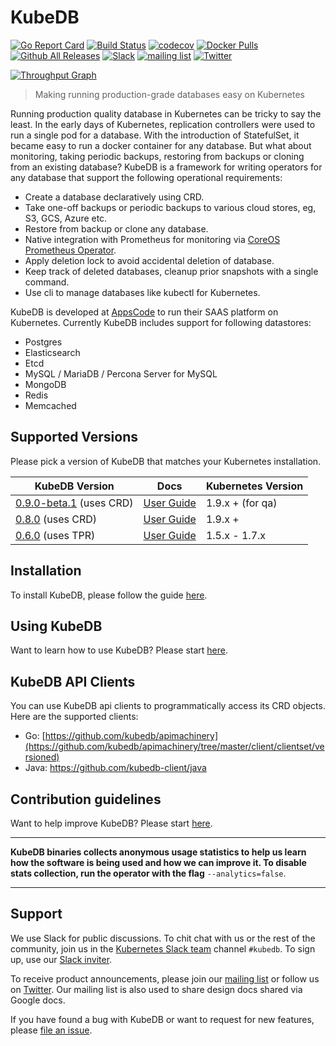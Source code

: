 # KubeDB

[![Go Report Card](https://goreportcard.com/badge/github.com/kubedb/cli)](https://goreportcard.com/report/github.com/kubedb/cli)
[![Build Status](https://travis-ci.org/kubedb/cli.svg?branch=master)](https://travis-ci.org/kubedb/cli)
[![codecov](https://codecov.io/gh/kubedb/cli/branch/master/graph/badge.svg)](https://codecov.io/gh/kubedb/cli)
[![Docker Pulls](https://img.shields.io/docker/pulls/kubedb/operator.svg)](https://hub.docker.com/r/kubedb/operator/)
[![Github All Releases](https://img.shields.io/github/downloads/kubedb/cli/total.svg)](https://github.com/kubedb/cli/releases)
[![Slack](http://slack.kubernetes.io/badge.svg)](http://slack.kubernetes.io/#kubedb)
[![mailing list](https://img.shields.io/badge/mailing_list-join-blue.svg)](https://groups.google.com/forum/#!forum/kubedb)
[![Twitter](https://img.shields.io/twitter/follow/kubedb.svg?style=social&logo=twitter&label=Follow)](https://twitter.com/intent/follow?screen_name=kubedb)

[![Throughput Graph](https://graphs.waffle.io/kubedb/project/throughput.svg)](https://waffle.io/kubedb/project/metrics/throughput)

> Making running production-grade databases easy on Kubernetes

Running production quality database in Kubernetes can be tricky to say the least. In the early days of Kubernetes, replication controllers were used to run a single pod for a database. With the introduction of StatefulSet, it became easy to run a docker container for any database. But what about monitoring, taking periodic backups, restoring from backups or cloning from an existing database? KubeDB is a framework for writing operators for any database that support the following operational requirements:

 - Create a database declaratively using CRD.
 - Take one-off backups or periodic backups to various cloud stores, eg, S3, GCS, Azure etc.
 - Restore from backup or clone any database.
 - Native integration with Prometheus for monitoring via [CoreOS Prometheus Operator](https://github.com/coreos/prometheus-operator).
 - Apply deletion lock to avoid accidental deletion of database.
 - Keep track of deleted databases, cleanup prior snapshots with a single command.
 - Use cli to manage databases like kubectl for Kubernetes.

KubeDB is developed at [AppsCode](https://twitter.com/AppsCodeHQ) to run their SAAS platform on Kubernetes. Currently KubeDB includes support for following datastores:
 - Postgres
 - Elasticsearch
 - Etcd
 - MySQL / MariaDB / Percona Server for MySQL
 - MongoDB
 - Redis
 - Memcached

## Supported Versions
Please pick a version of KubeDB that matches your Kubernetes installation.

| KubeDB Version                                                                     | Docs                                                                | Kubernetes Version |
|------------------------------------------------------------------------------------|---------------------------------------------------------------------|--------------------|
| [0.9.0-beta.1](https://github.com/kubedb/cli/releases/tag/0.9.0-beta.1) (uses CRD) | [User Guide](https://github.com/kubedb/cli/tree/0.9.0-beta.1/docs)  | 1.9.x + (for qa)   |
| [0.8.0](https://github.com/kubedb/cli/releases/tag/0.8.0) (uses CRD)               | [User Guide](https://kubedb.com/docs/0.8.0/)                        | 1.9.x +            |
| [0.6.0](https://github.com/kubedb/cli/releases/tag/0.6.0) (uses TPR)               | [User Guide](https://github.com/kubedb/cli/tree/0.6.0/docs)         | 1.5.x - 1.7.x      |

## Installation
To install KubeDB, please follow the guide [here](https://kubedb.com/docs/latest/setup/install/).

## Using KubeDB
Want to learn how to use KubeDB? Please start [here](https://kubedb.com/docs/latest/guides/).

## KubeDB API Clients
You can use KubeDB api clients to programmatically access its CRD objects. Here are the supported clients:

- Go: [https://github.com/kubedb/apimachinery](https://github.com/kubedb/apimachinery/tree/master/client/clientset/versioned)
- Java: https://github.com/kubedb-client/java

## Contribution guidelines
Want to help improve KubeDB? Please start [here](https://kubedb.com/docs/latest/welcome/contributing/).

---

**KubeDB binaries collects anonymous usage statistics to help us learn how the software is being used and how we can improve it. To disable stats collection, run the operator with the flag** `--analytics=false`.

---

## Support
We use Slack for public discussions. To chit chat with us or the rest of the community, join us in the [Kubernetes Slack team](https://kubernetes.slack.com/messages/C8149MREV/) channel `#kubedb`. To sign up, use our [Slack inviter](http://slack.kubernetes.io/).

To receive product announcements, please join our [mailing list](https://groups.google.com/forum/#!forum/kubedb) or follow us on [Twitter](https://twitter.com/KubeDB). Our mailing list is also used to share design docs shared via Google docs.

If you have found a bug with KubeDB or want to request for new features, please [file an issue](https://github.com/kubedb/project/issues/new).
